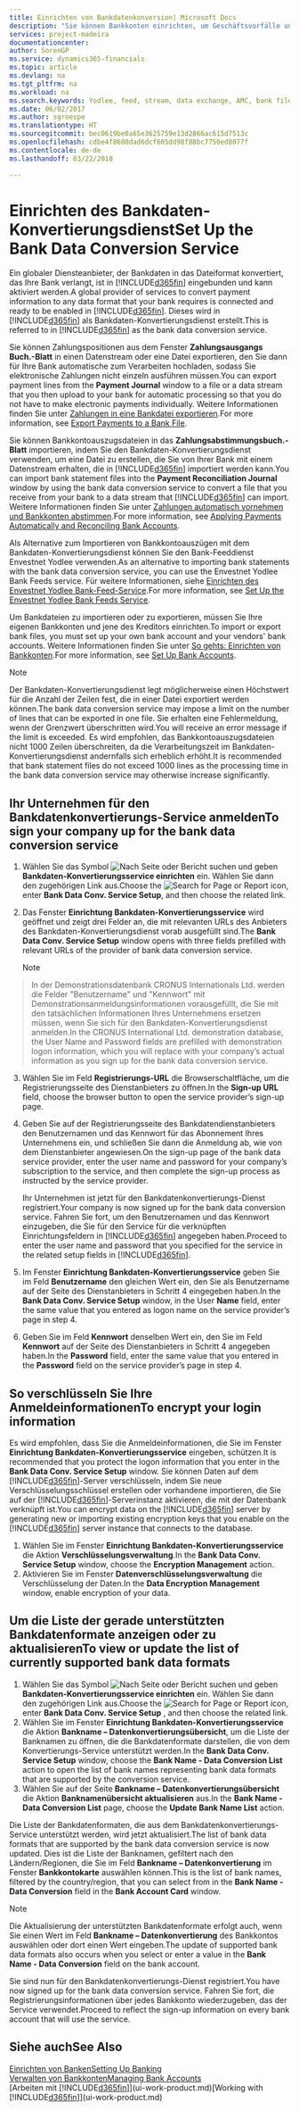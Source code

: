 ```yaml
---
title: Einrichten von Bankdatenkonversion| Microsoft Docs
description: "Sie können Bankkonten einrichten, um Geschäftsvorfälle und Import- oder Ausfuhrbankfeeds, wie Yodlee zu verwalten."
services: project-madeira
documentationcenter: 
author: SorenGP
ms.service: dynamics365-financials
ms.topic: article
ms.devlang: na
ms.tgt_pltfrm: na
ms.workload: na
ms.search.keywords: Yodlee, feed, stream, data exchange, AMC, bank file import, bank file export, re-export, bank transfer, AMC, bank data conversion service, funds transfer
ms.date: 06/02/2017
ms.author: sgroespe
ms.translationtype: HT
ms.sourcegitcommit: bec0619be0a65e3625759e13d2866ac615d7513c
ms.openlocfilehash: cdbe4f8680dad6dcf605dd98f88bc7750ed8077f
ms.contentlocale: de-de
ms.lasthandoff: 03/22/2018

---
```

# <a name="set-up-the-bank-data-conversion-service"></a><span data-ttu-id="83146-103">Einrichten des Bankdaten-Konvertierungsdienst</span><span class="sxs-lookup"><span data-stu-id="83146-103">Set Up the Bank Data Conversion Service</span></span>
<span data-ttu-id="83146-104">Ein globaler Diensteanbieter, der Bankdaten in das Dateiformat konvertiert, das Ihre Bank verlangt, ist in [!INCLUDE[d365fin](includes/d365fin_md.md)] eingebunden und kann aktiviert werden.</span><span class="sxs-lookup"><span data-stu-id="83146-104">A global provider of services to convert payment information to any data format that your bank requires is connected and ready to be enabled in [!INCLUDE[d365fin](includes/d365fin_md.md)].</span></span> <span data-ttu-id="83146-105">Dieses wird in [!INCLUDE[d365fin](includes/d365fin_md.md)] als Bankdaten-Konvertierungsdienst erstellt.</span><span class="sxs-lookup"><span data-stu-id="83146-105">This is referred to in [!INCLUDE[d365fin](includes/d365fin_md.md)] as the bank data conversion service.</span></span>

<span data-ttu-id="83146-106">Sie können Zahlungspositionen aus dem Fenster **Zahlungsausgangs Buch.-Blatt** in einen Datenstream oder eine Datei exportieren, den Sie dann für Ihre Bank automatische zum Verarbeiten hochladen, sodass Sie elektronische Zahlungen nicht einzeln ausführen müssen.</span><span class="sxs-lookup"><span data-stu-id="83146-106">You can export payment lines from the **Payment Journal** window to a file or a data stream that you then upload to your bank for automatic processing so that you do not have to make electronic payments individually.</span></span> <span data-ttu-id="83146-107">Weitere Informationen finden Sie unter [Zahlungen in eine Bankdatei exportieren](payables-how-export-payments-bank-file.md).</span><span class="sxs-lookup"><span data-stu-id="83146-107">For more information, see [Export Payments to a Bank File](payables-how-export-payments-bank-file.md).</span></span>

<span data-ttu-id="83146-108">Sie können Bankkontoauszugsdateien in das **Zahlungsabstimmungsbuch.-Blatt** importieren, indem Sie den Bankdaten-Konvertierungsdienst verwenden, um eine Datei zu erstellen, die Sie von Ihrer Bank mit einem Datenstream erhalten, die in [!INCLUDE[d365fin](includes/d365fin_md.md)] importiert werden kann.</span><span class="sxs-lookup"><span data-stu-id="83146-108">You can import bank statement files into the **Payment Reconciliation Journal** window by using the bank data conversion service to convert a file that you receive from your bank to a data stream that [!INCLUDE[d365fin](includes/d365fin_md.md)] can import.</span></span> <span data-ttu-id="83146-109">Weitere Informationen finden Sie unter [Zahlungen automatisch vornehmen und Bankkonten abstimmen](receivables-apply-payments-auto-reconcile-bank-accounts.md).</span><span class="sxs-lookup"><span data-stu-id="83146-109">For more information, see [Applying Payments Automatically and Reconciling Bank Accounts](receivables-apply-payments-auto-reconcile-bank-accounts.md).</span></span>

<span data-ttu-id="83146-110">Als Alternative zum Importieren von Bankkontoauszügen mit dem Bankdaten-Konvertierungsdienst können Sie den Bank-Feeddienst Envestnet Yodlee verwenden.</span><span class="sxs-lookup"><span data-stu-id="83146-110">As an alternative to importing bank statements with the bank data conversion service, you can use the Envestnet Yodlee Bank Feeds service.</span></span> <span data-ttu-id="83146-111">Für weitere Informationen, siehe [Einrichten des Envestnet Yodlee Bank-Feed-Service](bank-how-setup-bank-statement-service.md).</span><span class="sxs-lookup"><span data-stu-id="83146-111">For more information, see [Set Up the Envestnet Yodlee Bank Feeds Service](bank-how-setup-bank-statement-service.md).</span></span>

<span data-ttu-id="83146-112">Um Bankdateien zu importieren oder zu exportieren, müssen Sie Ihre eigenen Bankkonten und jene des Kreditors einrichten.</span><span class="sxs-lookup"><span data-stu-id="83146-112">To import or export bank files, you must set up your own bank account and your vendors' bank accounts.</span></span> <span data-ttu-id="83146-113">Weitere Informationen finden Sie unter [So gehts: Einrichten von Bankkonten](bank-how-setup-bank-accounts.md).</span><span class="sxs-lookup"><span data-stu-id="83146-113">For more information, see [Set Up Bank Accounts](bank-how-setup-bank-accounts.md).</span></span>

> [!NOTE]  
>   <span data-ttu-id="83146-114">Der Bankdaten-Konvertierungsdienst legt möglicherweise einen Höchstwert für die Anzahl der Zeilen fest, die in einer Datei exportiert werden können.</span><span class="sxs-lookup"><span data-stu-id="83146-114">The bank data conversion service may impose a limit on the number of lines that can be exported in one file.</span></span> <span data-ttu-id="83146-115">Sie erhalten eine Fehlermeldung, wenn der Grenzwert überschritten wird.</span><span class="sxs-lookup"><span data-stu-id="83146-115">You will receive an error message if the limit is exceeded.</span></span> <span data-ttu-id="83146-116">Es wird empfohlen, das Bankkontoauszugsdateien nicht 1000 Zeilen überschreiten, da die Verarbeitungszeit im Bankdaten-Konvertierungsdienst andernfalls sich erheblich erhöht.</span><span class="sxs-lookup"><span data-stu-id="83146-116">It is recommended that bank statement files do not exceed 1000 lines as the processing time in the bank data conversion service may otherwise increase significantly.</span></span>

## <a name="to-sign-your-company-up-for-the-bank-data-conversion-service"></a><span data-ttu-id="83146-117">Ihr Unternehmen für den Bankdatenkonvertierungs-Service anmelden</span><span class="sxs-lookup"><span data-stu-id="83146-117">To sign your company up for the bank data conversion service</span></span>
1. <span data-ttu-id="83146-118">Wählen Sie das Symbol ![Nach Seite oder Bericht suchen](media/ui-search/search_small.png "Nach Seite oder Bericht suchen") und geben **Bankdaten-Konvertierungsservice einrichten** ein. Wählen Sie dann den zugehörigen Link aus.</span><span class="sxs-lookup"><span data-stu-id="83146-118">Choose the ![Search for Page or Report](media/ui-search/search_small.png "Search for Page or Report icon") icon, enter **Bank Data Conv. Service Setup**, and then choose the related link.</span></span>  
2. <span data-ttu-id="83146-119">Das Fenster **Einrichtung Bankdaten-Konvertierungsservice** wird geöffnet und zeigt drei Felder an, die mit relevanten URLs des Anbieters des Bankdaten-Konvertierungsdienst vorab ausgefüllt sind.</span><span class="sxs-lookup"><span data-stu-id="83146-119">The **Bank Data Conv. Service Setup** window opens with three fields prefilled with relevant URLs of the provider of bank data conversion service.</span></span>

    > [!NOTE]  
>   <span data-ttu-id="83146-120">In der Demonstrationsdatenbank CRONUS Internationals Ltd. werden die Felder "Benutzername" und "Kennwort" mit Demonstrationsanmeldungsinformationen vorausgefüllt, die Sie mit den tatsächlichen Informationen Ihres Unternehmens ersetzen müssen, wenn Sie sich für den Bankdaten-Konvertierungsdienst anmelden.</span><span class="sxs-lookup"><span data-stu-id="83146-120">In the CRONUS International Ltd. demonstration database, the User Name and Password fields are prefilled with demonstration logon information, which you will replace with your company’s actual information as you sign up for the bank data conversion service.</span></span>
3. <span data-ttu-id="83146-121">Wählen Sie im Feld **Registrierungs-URL** die Browserschaltfläche, um die Registrierungsseite des Dienstanbieters zu öffnen.</span><span class="sxs-lookup"><span data-stu-id="83146-121">In the **Sign-up URL** field, choose the browser button to open the service provider’s sign-up page.</span></span>  
4. <span data-ttu-id="83146-122">Geben Sie auf der Registrierungsseite des Bankdatendienstanbieters den Benutzernamen und das Kennwort für das Abonnement Ihres Unternehmens ein, und schließen Sie dann die Anmeldung ab, wie von dem Dienstanbieter angewiesen.</span><span class="sxs-lookup"><span data-stu-id="83146-122">On the sign-up page of the bank data service provider, enter the user name and password for your company’s subscription to the service, and then complete the sign-up process as instructed by the service provider.</span></span>

    <span data-ttu-id="83146-123">Ihr Unternehmen ist jetzt für den Bankdatenkonvertierungs-Dienst registriert.</span><span class="sxs-lookup"><span data-stu-id="83146-123">Your company is now signed up for the bank data conversion service.</span></span> <span data-ttu-id="83146-124">Fahren Sie fort, um den Benutzernamen und das Kennwort einzugeben, die Sie für den Service für die verknüpften Einrichtungsfeldern in [!INCLUDE[d365fin](includes/d365fin_md.md)] angegeben haben.</span><span class="sxs-lookup"><span data-stu-id="83146-124">Proceed to enter the user name and password that you specified for the service in the related setup fields in [!INCLUDE[d365fin](includes/d365fin_md.md)].</span></span>
5. <span data-ttu-id="83146-125">Im Fenster **Einrichtung Bankdaten-Konvertierungsservice** geben Sie im Feld **Benutzername** den gleichen Wert ein, den Sie als Benutzername auf der Seite des Dienstanbieters in Schritt 4 eingegeben haben.</span><span class="sxs-lookup"><span data-stu-id="83146-125">In the **Bank Data Conv. Service Setup** window, in the User **Name** field, enter the same value that you entered as logon name on the service provider’s page in step 4.</span></span>
6. <span data-ttu-id="83146-126">Geben Sie im Feld **Kennwort** denselben Wert ein, den Sie im Feld **Kennwort** auf der Seite des Dienstanbieters in Schritt 4 angegeben haben.</span><span class="sxs-lookup"><span data-stu-id="83146-126">In the **Password** field, enter the same value that you entered in the **Password** field on the service provider’s page in step 4.</span></span>

## <a name="to-encrypt-your-login-information"></a><span data-ttu-id="83146-127">So verschlüsseln Sie Ihre Anmeldeinformationen</span><span class="sxs-lookup"><span data-stu-id="83146-127">To encrypt your login information</span></span>
<span data-ttu-id="83146-128">Es wird empfohlen, dass Sie die Anmeldeinformationen, die Sie im Fenster **Einrichtung Bankdaten-Konvertierungsservice** eingeben, schützen.</span><span class="sxs-lookup"><span data-stu-id="83146-128">It is recommended that you protect the logon information that you enter in the **Bank Data Conv. Service Setup** window.</span></span> <span data-ttu-id="83146-129">Sie können Daten auf dem [!INCLUDE[d365fin](includes/d365fin_md.md)]-Server verschlüsseln, indem Sie neue Verschlüsselungsschlüssel erstellen oder vorhandene importieren, die Sie auf der [!INCLUDE[d365fin](includes/d365fin_md.md)]-Serverinstanz aktivieren, die mit der Datenbank verknüpft ist.</span><span class="sxs-lookup"><span data-stu-id="83146-129">You can encrypt data on the [!INCLUDE[d365fin](includes/d365fin_md.md)] server by generating new or importing existing encryption keys that you enable on the [!INCLUDE[d365fin](includes/d365fin_md.md)] server instance that connects to the database.</span></span>

1. <span data-ttu-id="83146-130">Wählen Sie im Fenster **Einrichtung Bankdaten-Konvertierungsservice** die Aktion **Verschlüsselungsverwaltung**.</span><span class="sxs-lookup"><span data-stu-id="83146-130">In the **Bank Data Conv. Service Setup** window, choose the **Encryption Management** action.</span></span>
2. <span data-ttu-id="83146-131">Aktivieren Sie im Fenster **Datenverschlüsselungsverwaltung** die Verschlüsselung der Daten.</span><span class="sxs-lookup"><span data-stu-id="83146-131">In the **Data Encryption Management** window, enable encryption of your data.</span></span>

## <a name="to-view-or-update-the-list-of-currently-supported-bank-data-formats"></a><span data-ttu-id="83146-132">Um die Liste der gerade unterstützten Bankdatenformate anzeigen oder zu aktualisieren</span><span class="sxs-lookup"><span data-stu-id="83146-132">To view or update the list of currently supported bank data formats</span></span>
1. <span data-ttu-id="83146-133">Wählen Sie das Symbol ![Nach Seite oder Bericht suchen](media/ui-search/search_small.png "Nach Seite oder Bericht suchen") und geben **Bankdaten-Konvertierungsservice einrichten** ein. Wählen Sie dann den zugehörigen Link aus.</span><span class="sxs-lookup"><span data-stu-id="83146-133">Choose the ![Search for Page or Report](media/ui-search/search_small.png "Search for Page or Report icon") icon, enter **Bank Data Conv. Service Setup** , and then choose the related link.</span></span>
2. <span data-ttu-id="83146-134">Wählen Sie im Fenster **Einrichtung Bankdaten-Konvertierungsservice** die Aktion **Bankname – Datenkonvertierungsübersicht**, um die Liste der Banknamen zu öffnen, die die Bankdatenformate darstellen, die von dem Konvertierungs-Service unterstützt werden.</span><span class="sxs-lookup"><span data-stu-id="83146-134">In the **Bank Data Conv. Service Setup** window, choose the **Bank Name - Data Conversion List** action to open the list of bank names representing bank data formats that are supported by the conversion service.</span></span>
3. <span data-ttu-id="83146-135">Wählen Sie auf der Seite **Bankname – Datenkonvertierungsübersicht** die Aktion **Banknamenübersicht aktualisieren** aus.</span><span class="sxs-lookup"><span data-stu-id="83146-135">In the **Bank Name - Data Conversion List** page, choose the **Update Bank Name List** action.</span></span>

<span data-ttu-id="83146-136">Die Liste der Bankdatenformaten, die aus dem Bankdatenkonvertierungs-Service unterstützt werden, wird jetzt aktualisiert.</span><span class="sxs-lookup"><span data-stu-id="83146-136">The list of bank data formats that are supported by the bank data conversion service is now updated.</span></span> <span data-ttu-id="83146-137">Dies ist die Liste der Banknamen, gefiltert nach den Ländern/Regionen, die Sie im Feld **Bankname – Datenkonvertierung** im Fenster **Bankkontokarte** auswählen können.</span><span class="sxs-lookup"><span data-stu-id="83146-137">This is the list of bank names, filtered by the country/region, that you can select from in the **Bank Name - Data Conversion** field in the **Bank Account Card** window.</span></span>

> [!NOTE]  
>   <span data-ttu-id="83146-138">Die Aktualisierung der unterstützten Bankdatenformate erfolgt auch, wenn Sie einen Wert im Feld **Bankname – Datenkonvertierung** des Bankkontos auswählen oder dort einen Wert eingeben.</span><span class="sxs-lookup"><span data-stu-id="83146-138">The update of supported bank data formats also occurs when you select or enter a value in the **Bank Name - Data Conversion** field on the bank account.</span></span>

<span data-ttu-id="83146-139">Sie sind nun für den Bankdatenkonvertierungs-Dienst registriert.</span><span class="sxs-lookup"><span data-stu-id="83146-139">You have now signed up for the bank data conversion service.</span></span> <span data-ttu-id="83146-140">Fahren Sie fort, die Registrierungsinformationen über jedes Bankkonto wiederzugeben, das der Service verwendet.</span><span class="sxs-lookup"><span data-stu-id="83146-140">Proceed to reflect the sign-up information on every bank account that will use the service.</span></span>

## <a name="see-also"></a><span data-ttu-id="83146-141">Siehe auch</span><span class="sxs-lookup"><span data-stu-id="83146-141">See Also</span></span>
[<span data-ttu-id="83146-142">Einrichten von Banken</span><span class="sxs-lookup"><span data-stu-id="83146-142">Setting Up Banking</span></span>](bank-setup-banking.md)  
[<span data-ttu-id="83146-143">Verwalten von Bankkonten</span><span class="sxs-lookup"><span data-stu-id="83146-143">Managing Bank Accounts</span></span>](bank-manage-bank-accounts.md)  
<span data-ttu-id="83146-144">[Arbeiten mit [!INCLUDE[d365fin](includes/d365fin_md.md)]](ui-work-product.md)</span><span class="sxs-lookup"><span data-stu-id="83146-144">[Working with [!INCLUDE[d365fin](includes/d365fin_md.md)]](ui-work-product.md)</span></span>

